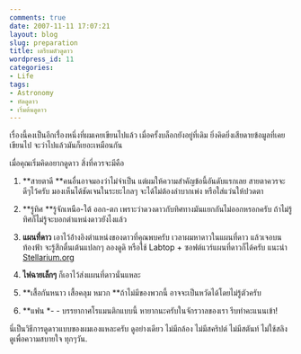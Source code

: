 ```yaml
---
comments: true
date: 2007-11-11 17:07:21
layout: blog
slug: preparation
title: เตรียมตัวดูดาว
wordpress_id: 11
categories:
- Life
tags:
- Astronomy
- หัดดูดาว
- เริ่มต้นดูดาว
---
```


เรื่องนี้คงเป็นอีกเรื่่องหนึ่งที่ผมเคยเขียนไปแล้ว เมื่อครั้งบล็อกยังอยู่ที่เดิม ยิ่งคิดยิ่งเสียดายข้อมูลที่เคยเขียนไป จะว่าไปแล้วมันก็เยอะเหมือนกัน

เมื่อคุณเริ่มคิดอยากดูดาว สิ่งที่ควรจะมีคือ



	
  1. **สายตาดี **คนอื่นอาจมองว่าไม่จำเป็น แต่ผมให้ความสำคัญข้อนี้อันดับแรกเลย สายตาควรจะดีๆไว้ครับ มองเห็นได้ชัดเจนในระยะไกลๆ จะได้ไม่ต้องลำบากเพ่ง หรือใส่แว่นให้ปวดตา

	
  2. **รู้ทิศ **รู้จักเหนือ-ใต้ ออก-ตก เพราะว่าดวงดาวกับทิศทางมันแยกกันไม่ออกหรอกครับ ถ้าไม่รู้ทิศก็ไม่รู้จะบอกตำแหน่งดาวยังไงแล้ว

	
  3. **แผนที่ดาว** เอาไว้อ้่างอิงตำแหน่งของดาวที่คุณพบครับ เวลาผมหาดาวในแผนที่ดาว แล้วเจอบนท้องฟ้า จะรู้สึกตื่นเต้นแปลกๆ ลองดูดิ หรือใช้ Labtop + ซอฟต์แวร์แผนที่ดาวก็ได้ครับ แนะนำ [Stellarium.org](http://stellarium.org)

	
  4. **ไฟฉายเล็กๆ** ก็เอาไว้ส่งแผนที่ดาวนั่นแหละ

	
  5. **เสื้อกันหนาว เสื้อคลุม หมวก **ถ้าไม่มีของพวกนี้ อาจจะเป็นหวัดได้โดยไม่รู้ตัวครับ

	
  6. **แฟน **- -* บรรยากาศโรแมนติกแบบนี้ หายากนะครับในจักรวาลของเรา รีบทำคะแนนเข้า!


นี่เป็นวิธีการดูดาวแบบของผมเองแหละครับ ดูอย่างเดียว ไม่มีกล้อง ไม่มีสคริปต์ ไม่มีสตันท์ ไม่ใช้สลิง ดูเพื่อความสบายใจ ทุกๆวัน.
